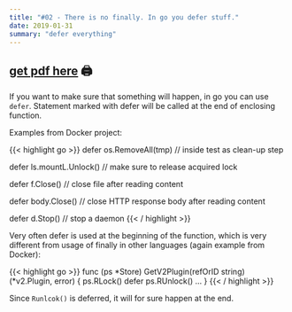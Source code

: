 ```yaml
---
title: "#02 - There is no finally. In go you defer stuff."
date: 2019-01-31
summary: "defer everything"
---
```


## [get pdf here](/gott/episode02.pdf) 🖨

If you want to make sure that something will happen, in go you can use `defer`. Statement marked with defer will be called at the end of enclosing function.

Examples from Docker project:

{{< highlight go >}}
defer os.RemoveAll(tmp) // inside test as clean-up step

defer ls.mountL.Unlock() // make sure to release acquired lock

defer f.Close() // close file after reading content

defer body.Close() // close HTTP response body after reading content

defer d.Stop() // stop a daemon 
{{< / highlight >}}

Very often defer is used at the beginning of the function, which is very different from usage of finally in other languages (again example from Docker):

{{< highlight go >}}
func (ps *Store) GetV2Plugin(refOrID string) (*v2.Plugin, error) {
  ps.RLock()
  defer ps.RUnlock()
  …
}
{{< / highlight >}}

Since `Runlcok()` is deferred, it will for sure happen at the end.
